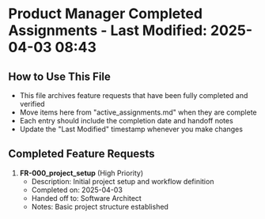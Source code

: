 # Product Manager Completed Assignments - Last Modified: 2025-04-03 08:43

## How to Use This File
- This file archives feature requests that have been fully completed and verified
- Move items here from "active_assignments.md" when they are complete
- Each entry should include the completion date and handoff notes
- Update the "Last Modified" timestamp whenever you make changes

## Completed Feature Requests
1. **FR-000_project_setup** (High Priority)
   - Description: Initial project setup and workflow definition
   - Completed on: 2025-04-03
   - Handed off to: Software Architect
   - Notes: Basic project structure established
